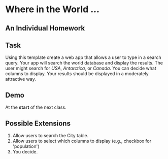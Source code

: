 Where in the World ...
======================
An Individual Homework
----------------------

Task
----
Using this template create a web app that allows a user to type in a search query. Your app will search the world database and display the results. The user might search for *USA*, *Antarctica*, or *Canada*. You can decide what columns to display. Your results should be displayed in a moderately attractive way.

Demo
----
At the **start** of the next class.

Possible Extensions
-------------------
1. Allow users to search the City table.
2. Allow users to select which columns to display (e.g., checkbox for 'population')
3. You decide.